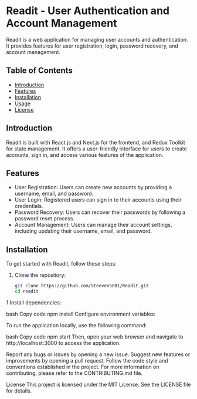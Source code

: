 # Readit - User Authentication and Account Management

Readit is a web application for managing user accounts and authentication. It provides features for user registration, login, password recovery, and account management.

## Table of Contents

- [Introduction](#introduction)
- [Features](#features)
- [Installation](#installation)
- [Usage](#usage)
- [License](#license)

## Introduction

Readit is built with React.js and Next.js for the frontend, and Redux Toolkit for state management. It offers a user-friendly interface for users to create accounts, sign in, and access various features of the application.

## Features

- User Registration: Users can create new accounts by providing a username, email, and password.
- User Login: Registered users can sign in to their accounts using their credentials.
- Password Recovery: Users can recover their passwords by following a password reset process.
- Account Management: Users can manage their account settings, including updating their username, email, and password.

## Installation

To get started with Readit, follow these steps:

1. Clone the repository:
   ```bash
   git clone https://github.com/SteevenSF01/Readit.git
   cd readit

1.Install dependencies:

bash
Copy code
npm install
Configure environment variables:

To run the application locally, use the following command:

bash
Copy code
npm start
Then, open your web browser and navigate to http://localhost:3000 to access the application.


Report any bugs or issues by opening a new issue.
Suggest new features or improvements by opening a pull request.
Follow the code style and conventions established in the project.
For more information on contributing, please refer to the CONTRIBUTING.md file.

License
This project is licensed under the MIT License. See the LICENSE file for details.
